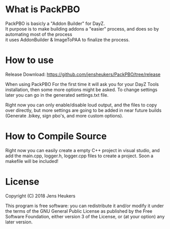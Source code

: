 # What is PackPBO
PackPBO is basicly a "Addon Builder" for DayZ. </br> 
It purpose is to make building addons a "easier" process, and does so by automating most of the process </br>
it uses AddonBuilder & ImageToPAA to finalize the process.

# How to use
Release Download:
https://github.com/jensheukers/PackPBO/tree/release

When using PackPBO For the first time it will ask you for your DayZ Tools installation, then some more options might be asked. To change settings later you can go in the generated settings.txt file. </br>

Right now you can only enable/disable loud output, and the files to copy over directly, but more settings are going to be added in near future builds (Generate .bikey, sign pbo's, and more custom options).

# How to Compile Source
Right now you can easily create a empty C++ project in visual studio, and add the main.cpp, logger.h, logger.cpp files to create a project. Soon a makefile will be included!

# License
Copyright (C) 2018 Jens Heukers </br>

This program is free software: you can redistribute it and/or modify it under the terms of the GNU General Public License as published by the Free Software Foundation, either version 3 of the License, or (at your option) any later version.

